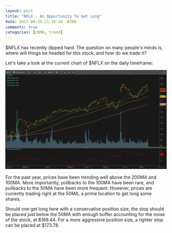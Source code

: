 ```yaml
---
layout: post
title: "NFLX - An Opportunity To Get Long"
date: 2017-09-26 21:33:30 -0700
comments: true
categories: [20MA, trend]
---
```


$NFLX has recently dipped hard. The question on many people's minds is, where will things be headed for this stock, and how do we trade it?

Let's take a look at the current chart of $NFLX on the daily timeframe:

[![NFLX Daily - 2017-09-26](/images/blog/20170926/nflx_daily.png)](/images/blog/20170926/nflx_daily.png)

For the past year, prices have been trending well above the 200MA and 100MA. More importantly, pullbacks to the 100MA have been rare, and pullbacks to the 50MA have been more frequent. However, prices are currently trading right at the 50MA, a prime location to get long some shares.

Should one get long here with a conservative position size, the stop should be placed just below the 50MA with enough buffer accounting for the noise of the stock, at $169.44. For a more aggressive position size, a tighter stop can be placed at $173.78.
